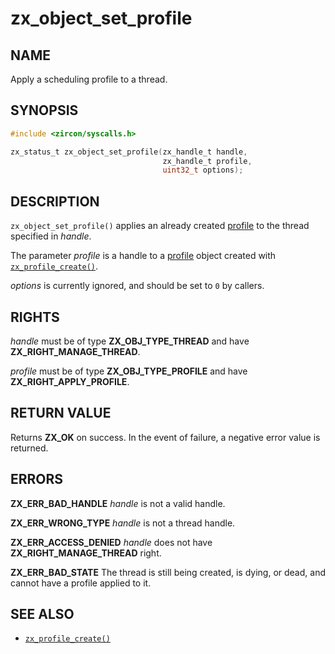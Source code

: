 # zx_object_set_profile

## NAME

<!-- Updated by update-docs-from-abigen, do not edit. -->

Apply a scheduling profile to a thread.

## SYNOPSIS

<!-- Updated by update-docs-from-abigen, do not edit. -->

```c
#include <zircon/syscalls.h>

zx_status_t zx_object_set_profile(zx_handle_t handle,
                                  zx_handle_t profile,
                                  uint32_t options);
```

## DESCRIPTION

`zx_object_set_profile()` applies an already created [profile] to the thread
specified in *handle*.

The parameter *profile* is a handle to a [profile] object created with
[`zx_profile_create()`].

*options* is currently ignored, and should be set to `0` by callers.

[profile]: /docs/zircon/objects/profile.md

## RIGHTS

<!-- Updated by update-docs-from-abigen, do not edit. -->

*handle* must be of type **ZX_OBJ_TYPE_THREAD** and have **ZX_RIGHT_MANAGE_THREAD**.

*profile* must be of type **ZX_OBJ_TYPE_PROFILE** and have **ZX_RIGHT_APPLY_PROFILE**.

## RETURN VALUE

Returns **ZX_OK** on success. In the event of failure, a negative error value is
returned.

## ERRORS

**ZX_ERR_BAD_HANDLE**  *handle* is not a valid handle.

**ZX_ERR_WRONG_TYPE**  *handle* is not a thread handle.

**ZX_ERR_ACCESS_DENIED**  *handle* does not have **ZX_RIGHT_MANAGE_THREAD**
right.

**ZX_ERR_BAD_STATE**  The thread is still being created, is dying, or dead,
and cannot have a profile applied to it.

## SEE ALSO

 - [`zx_profile_create()`]

<!-- References updated by update-docs-from-abigen, do not edit. -->

[`zx_profile_create()`]: profile_create.md
